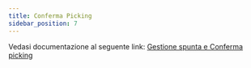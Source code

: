 ```yaml
---
title: Conferma Picking
sidebar_position: 7
---
```


Vedasi documentazione al seguente link: [Gestione spunta e Conferma picking](/docs/logistics/wms/sales/check-row-menagement)
